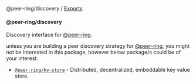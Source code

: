 @peer-ring/discovery / [Exports](modules.md)

#### @peer-ring/discovery

Discovery interface for [@peer-ring](https://www.npmjs.com/package/@peer-ring/core).

unless you are building a peer discovery strategy for [@peer-ring](https://www.npmjs.com/package/@peer-ring/core), you might not be interested in this package, however below package/s could be of your interest.

- [`@peer-ring/kv-store`](https://www.npmjs.com/package/@peer-ring/kv-store) - Distributed, decentralized, embeddable key value store.
